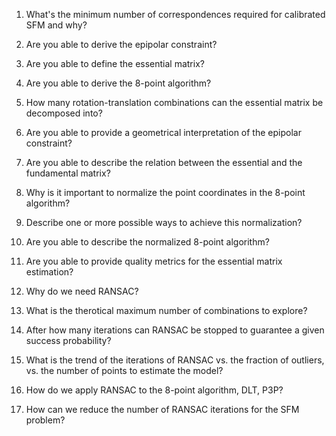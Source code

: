 1. What's the minimum number of correspondences required for calibrated SFM and why? 

2. Are you able to derive the epipolar constraint? 

3. Are you able to define the essential matrix?

4. Are you able to derive the 8-point algorithm?

5. How many rotation-translation combinations can the essential matrix be decomposed into? 

6. Are you able to provide a geometrical interpretation of the epipolar constraint?

7. Are you able to describe the relation between the essential and the fundamental matrix? 

8. Why is it important to normalize the point coordinates in the 8-point algorithm? 

9. Describe one or more possible ways to achieve this normalization? 

10. Are you able to describe the normalized 8-point algorithm? 

11. Are you able to provide quality metrics for the essential matrix estimation? 

12. Why do we need RANSAC?

13. What is the therotical maximum number of combinations to explore?

14. After how many iterations can RANSAC be stopped to guarantee a given success probability? 

15. What is the trend of the iterations of RANSAC vs. the fraction of outliers, vs. the number of points to estimate the model? 

16. How do we apply RANSAC to the 8-point algorithm, DLT, P3P? 

17. How can we reduce the number of RANSAC iterations for the SFM problem?
